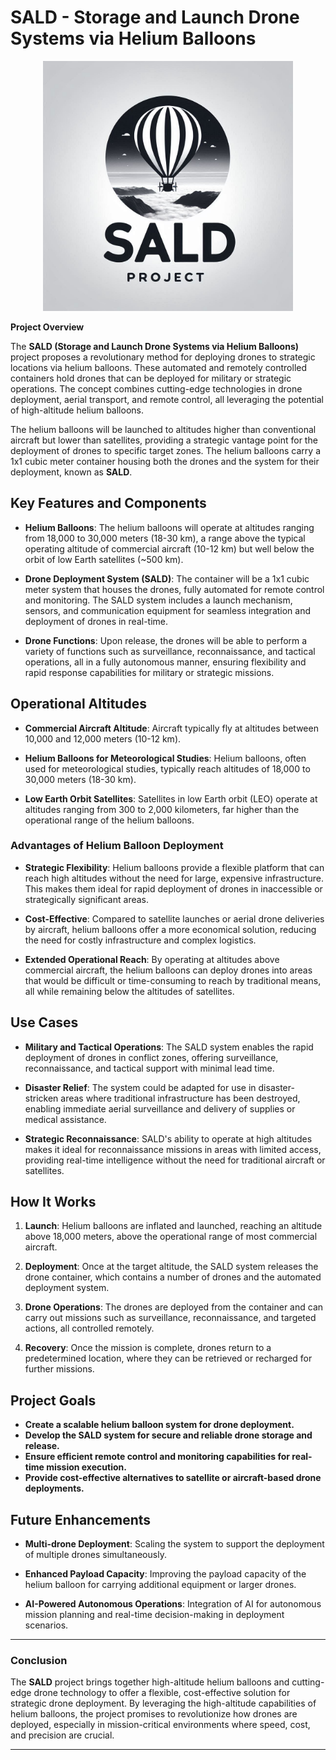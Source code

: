 # **SALD - Storage and Launch Drone Systems via Helium Balloons**


<p align="center">
  
<img src="SALD-Project.png" alt="AI-Chat-Enhacer" width="400"/>

</p>


**Project Overview**

The **SALD (Storage and Launch Drone Systems via Helium Balloons)** project proposes a revolutionary method for deploying drones to strategic locations via helium balloons. These automated and remotely controlled containers hold drones that can be deployed for military or strategic operations. The concept combines cutting-edge technologies in drone deployment, aerial transport, and remote control, all leveraging the potential of high-altitude helium balloons.





The helium balloons will be launched to altitudes higher than conventional aircraft but lower than satellites, providing a strategic vantage point for the deployment of drones to specific target zones. The helium balloons carry a 1x1 cubic meter container housing both the drones and the system for their deployment, known as **SALD**.

## **Key Features and Components**

- **Helium Balloons**: The helium balloons will operate at altitudes ranging from 18,000 to 30,000 meters (18-30 km), a range above the typical operating altitude of commercial aircraft (10-12 km) but well below the orbit of low Earth satellites (~500 km).
  
- **Drone Deployment System (SALD)**: The container will be a 1x1 cubic meter system that houses the drones, fully automated for remote control and monitoring. The SALD system includes a launch mechanism, sensors, and communication equipment for seamless integration and deployment of drones in real-time.
  
- **Drone Functions**: Upon release, the drones will be able to perform a variety of functions such as surveillance, reconnaissance, and tactical operations, all in a fully autonomous manner, ensuring flexibility and rapid response capabilities for military or strategic missions.

## **Operational Altitudes**

- **Commercial Aircraft Altitude**: Aircraft typically fly at altitudes between 10,000 and 12,000 meters (10-12 km).
  
- **Helium Balloons for Meteorological Studies**: Helium balloons, often used for meteorological studies, typically reach altitudes of 18,000 to 30,000 meters (18-30 km).
  
- **Low Earth Orbit Satellites**: Satellites in low Earth orbit (LEO) operate at altitudes ranging from 300 to 2,000 kilometers, far higher than the operational range of the helium balloons.

### **Advantages of Helium Balloon Deployment**

- **Strategic Flexibility**: Helium balloons provide a flexible platform that can reach high altitudes without the need for large, expensive infrastructure. This makes them ideal for rapid deployment of drones in inaccessible or strategically significant areas.
  
- **Cost-Effective**: Compared to satellite launches or aerial drone deliveries by aircraft, helium balloons offer a more economical solution, reducing the need for costly infrastructure and complex logistics.
  
- **Extended Operational Reach**: By operating at altitudes above commercial aircraft, the helium balloons can deploy drones into areas that would be difficult or time-consuming to reach by traditional means, all while remaining below the altitudes of satellites.

## **Use Cases**

- **Military and Tactical Operations**: The SALD system enables the rapid deployment of drones in conflict zones, offering surveillance, reconnaissance, and tactical support with minimal lead time.
  
- **Disaster Relief**: The system could be adapted for use in disaster-stricken areas where traditional infrastructure has been destroyed, enabling immediate aerial surveillance and delivery of supplies or medical assistance.

- **Strategic Reconnaissance**: SALD's ability to operate at high altitudes makes it ideal for reconnaissance missions in areas with limited access, providing real-time intelligence without the need for traditional aircraft or satellites.

## **How It Works**

1. **Launch**: Helium balloons are inflated and launched, reaching an altitude above 18,000 meters, above the operational range of most commercial aircraft.
  
2. **Deployment**: Once at the target altitude, the SALD system releases the drone container, which contains a number of drones and the automated deployment system.
  
3. **Drone Operations**: The drones are deployed from the container and can carry out missions such as surveillance, reconnaissance, and targeted actions, all controlled remotely.

4. **Recovery**: Once the mission is complete, drones return to a predetermined location, where they can be retrieved or recharged for further missions.

## **Project Goals**

- **Create a scalable helium balloon system for drone deployment.**
- **Develop the SALD system for secure and reliable drone storage and release.**
- **Ensure efficient remote control and monitoring capabilities for real-time mission execution.**
- **Provide cost-effective alternatives to satellite or aircraft-based drone deployments.**

## **Future Enhancements**

- **Multi-drone Deployment**: Scaling the system to support the deployment of multiple drones simultaneously.
  
- **Enhanced Payload Capacity**: Improving the payload capacity of the helium balloon for carrying additional equipment or larger drones.
  
- **AI-Powered Autonomous Operations**: Integration of AI for autonomous mission planning and real-time decision-making in deployment scenarios.

---

### **Conclusion**

The **SALD** project brings together high-altitude helium balloons and cutting-edge drone technology to offer a flexible, cost-effective solution for strategic drone deployment. By leveraging the high-altitude capabilities of helium balloons, the project promises to revolutionize how drones are deployed, especially in mission-critical environments where speed, cost, and precision are crucial.

---
